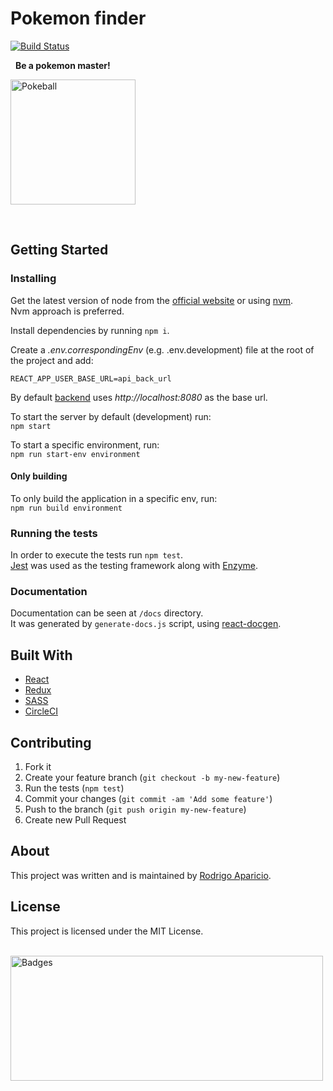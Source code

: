 # Pokemon finder

[![Build Status](https://circleci.com/gh/raparicio6/pokemon-finder-react.svg?style=shield)](https://circleci.com/gh/raparicio6/pokemon-finder-react)

&nbsp;
**Be a pokemon master!**

<img alt="Pokeball" src="https://upload.wikimedia.org/wikipedia/commons/thumb/5/51/Pokebola-pokeball-png-0.png/601px-Pokebola-pokeball-png-0.png" height="200" width="200">

&nbsp;
## Getting Started

### Installing

Get the latest version of node from the [official website](https://nodejs.org/) or using [nvm](https://github.com/creationix/nvm).  
Nvm approach is preferred.

Install dependencies by running `npm i`.

Create a *.env.correspondingEnv* (e.g. .env.development) file at the root of the project and add:  
```
REACT_APP_USER_BASE_URL=api_back_url
```  
By default [backend](https://github.com/raparicio6/pokemon-finder-node) uses *http://localhost:8080* as the base url.

To start the server by default (development) run:  
`npm start`

To start a specific environment, run:  
`npm run start-env environment`

#### Only building

To only build the application in a specific env, run:  
`npm run build environment`

### Running the tests

In order to execute the tests run `npm test`.  
[Jest](https://jestjs.io/) was used as the testing framework along with [Enzyme](https://airbnb.io/enzyme/).

### Documentation

Documentation can be seen at `/docs` directory.  
It was generated by `generate-docs.js` script, using [react-docgen](https://github.com/reactjs/react-docgen).

## Built With

* [React](https://reactjs.org/)
* [Redux](https://redux.js.org/)
* [SASS](https://sass-lang.com/)
* [CircleCI](https://circleci.com/)

## Contributing

1. Fork it
2. Create your feature branch (`git checkout -b my-new-feature`)
3. Run the tests (`npm test`)
4. Commit your changes (`git commit -am 'Add some feature'`)
5. Push to the branch (`git push origin my-new-feature`)
6. Create new Pull Request

## About

This project was written and is maintained by [Rodrigo Aparicio](https://github.com/raparicio6).

## License

This project is licensed under the MIT License.

&nbsp;
<img alt="Badges" src="https://i.ya-webdesign.com/images/pokemon-badge-png-1.png" height="200" width="500">
